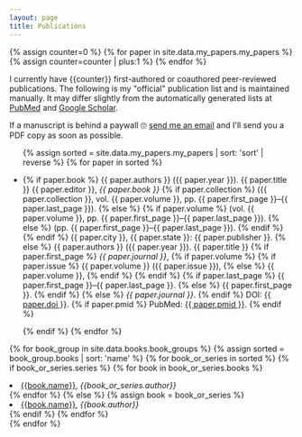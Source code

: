 ```yaml
---
layout: page
title: Publications
---
```


{% assign counter=0 %}
{% for paper in site.data.my_papers.my_papers %}
  {% assign counter=counter | plus:1 %}
{% endfor %}

I currently have {{counter}} first-authored or coauthored peer-reviewed publications. The
following is my "official" publication list and is maintained manually. It may differ
slightly from the automatically generated lists at
[PubMed](https://www.ncbi.nlm.nih.gov/pubmed/?term=mathias+sr%5BAuthor%5D) and
[Google Scholar](https://scholar.google.com/citations?user=fRRZs_4AAAAJ&hl=en).

If a manuscript is behind a paywall 🙄 
[send me an email](mailto:reprints@crackedbassoon.com) and I'll send you a PDF copy as
soon as possible.

<ul>
{% assign sorted = site.data.my_papers.my_papers | sort: 'sort' | reverse %}
{% for paper in sorted %}
  <p><li>
  {% if paper.book %}
    {{ paper.authors }}
    ({{ paper.year }}).
    {{ paper.title }}
    {{ paper.editor }},
    <i>{{ paper.book }}</i>
    {% if paper.collection %}
      ({{ paper.collection }}, vol. {{ paper.volume }}, pp. {{ paper.first_page }}–{{ paper.last_page }}).
    {% else %}
      {% if paper.volume %}
        (vol. {{ paper.volume }}, pp. {{ paper.first_page }}–{{ paper.last_page }}).
      {% else %}
        (pp. {{ paper.first_page }}–{{ paper.last_page }}).
      {% endif %}
    {% endif %}
    {{ paper.city }}, {{ paper.state }}: {{ paper.publisher }}.
  {% else %}
    {{ paper.authors }}
    ({{ paper.year }}).
    {{ paper.title }}
    {% if paper.first_page %}
      <i>{{ paper.journal }}</i>,
      {% if paper.volume %}
        {% if paper.issue %}
          {{ paper.volume }} ({{ paper.issue }}),
        {% else %}
           {{ paper.volume }},
        {% endif %}
      {% endif %}
      {% if paper.last_page %}
        {{ paper.first_page }}–{{ paper.last_page }}.
      {% else %}
        {{ paper.first_page }}.
      {% endif %}
    {% else %}
      <i>{{ paper.journal }}</i>.
    {% endif %}
    DOI: <a href="{{ paper.doi_link }}" class="break">{{ paper.doi }}</a>.
    {% if paper.pmid %}
      PubMed: <a href="{{ paper.pmid_link }}" class="break">{{ paper.pmid }}</a>.
    {% endif %}
    </li></p>
  {% endif %}
{% endfor %}
</ul>

{% for book_group in site.data.books.book_groups %}
    {% assign sorted = book_group.books | sort: 'name' %}
    {% for book_or_series in sorted %}
        {% if book_or_series.series %}
            {% for book in book_or_series.books %}
                <li>
                    <a href="{{book.amazon_link}}">{{book.name}}</a>,
                    <i class="no-wrap">{{book_or_series.author}}</i>
                </li>
            {% endfor %}
        {% else %}
            {% assign book = book_or_series %}
            <li class="{{class}}">
                <a href="{{book.amazon_link}}">{{book.name}}</a>,
                <i class="no-wrap">{{book.author}}</i>
            </li>
        {% endif %}
    {% endfor %}
    <br/>
{% endfor %}
